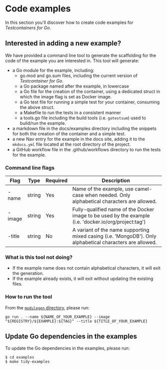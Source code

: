 # Code examples

In this section you'll discover how to create code examples for _Testcontainers for Go_.

## Interested in adding a new example?

We have provided a command line tool to generate the scaffolding for the code of the example you are interested in. This tool will generate:

- a Go module for the example, including:
    - go.mod and go.sum files, including the current version of _Testcontainer for Go_.
    - a Go package named after the example, in lowercase
    - a Go file for the creation of the container, using a dedicated struct in which the image flag is set as Docker image.
    - a Go test file for running a simple test for your container, consuming the above struct.
    - a Makefile to run the tests in a consistent manner
    - a tools.go file including the build tools (i.e. `gotestsum`) used to build/run the example.
- a markdown file in the docs/examples directory including the snippets for both the creation of the container and a simple test.
- a new Nav entry for the example in the docs site, adding it to the `mkdocs.yml` file located at the root directory of the project.
- a GitHub workflow file in the .github/workflows directory to run the tests for the example.

### Command line flags

| Flag | Type | Required | Description |
|------|------|----------|-------------|
| -name | string | Yes | Name of the example, use camel-case when needed. Only alphabetical characters are allowed. |
| -image | string | Yes | Fully-qualified name of the Docker image to be used by the example (i.e. 'docker.io/org/project:tag') |
| -title | string | No | A variant of the name supporting mixed casing (i.e. 'MongoDB'). Only alphabetical characters are allowed. |

### What is this tool not doing?

- If the example name does not contain alphabetical characters, it will exit the generation.
- If the example already exists, it will exit without updating the existing files.

### How to run the tool

From the [`modulegen` directory]({{repo_url}}/tree/main/modulegen), please run:

```shell
go run . --name ${NAME_OF_YOUR_EXAMPLE} --image "${REGISTRY}/${EXAMPLE}:${TAG}" --title ${TITLE_OF_YOUR_EXAMPLE}
```

## Update Go dependencies in the examples

To update the Go dependencies in the examples, please run:

```shell
$ cd examples
$ make tidy-examples
```
